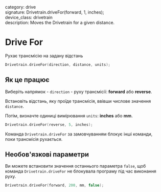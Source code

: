 category: drive  
signature: Drivetrain.driveFor(forward, 1, inches);  
device_class: drivetrain  
description: Moves the Drivetrain for a given distance.  

# Drive For

Рухає трансмісію на задану відстань

```cpp
Drivetrain.driveFor(direction, distance, units);
```

## Як це працює

Виберіть напрямок - `direction` - руху трансмісії: **forward** або **reverse**. 

Встановіть відстань, яку проїде трансмісія, ввівши числове значення `distance`. 

Потім, визначте одиниці вимірювання `units`: **inches** або **mm**.

```cpp
Drivetrain.driveFor(reverse, 5, inches);
```

Команда `Drivetrain.driveFor` за замовчуванням блокує інші команди, поки трансмісія рухається.

## Необов'язкові параметри

Ви можете встановити значення останнього параметра `false`, щоб команда `Drivetrain.driveFor` не блокувала програму під час виконання руху.

```cpp
Drivetrain.driveFor(forward, 200, mm, false);
```

<advanced>
</advanced>
